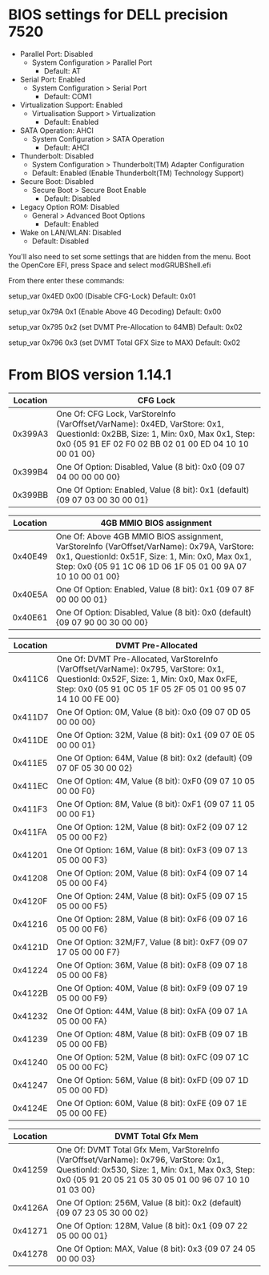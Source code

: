 # BIOS settings for DELL precision 7520

* Parallel Port: Disabled
    * System Configuration > Parallel Port
        * Default: AT
* Serial Port: Enabled
    * System Configuration > Serial Port
        * Default: COM1
* Virtualization Support: Enabled
    * Virtualisation Support > Virtualization
        * Default:  Enabled
* SATA Operation: AHCI
    * System Configuration > SATA Operation
        * Default: AHCI
* Thunderbolt: Disabled
    * System Configuration > Thunderbolt(TM) Adapter Configuration
    * Default: Enabled (Enable Thunderbolt(TM) Technology Support)
* Secure Boot: Disabled
    * Secure Boot > Secure Boot Enable
        * Default: Disabled
* Legacy Option ROM: Disabled
    * General > Advanced Boot Options
        * Default: Enabled
* Wake on LAN/WLAN: Disabled
    * Default: Disabled


You'll also need to set some settings that are hidden from the menu. Boot the OpenCore EFI, press Space and select modGRUBShell.efi

From there enter these commands:

setup_var 0x4ED 0x00 (Disable CFG-Lock)
	Default:	0x01

setup_var 0x79A 0x1 (Enable Above 4G Decoding)
	Default:	0x00

setup_var 0x795 0x2 (set DVMT Pre-Allocation to 64MB)
	Default:	0x02

setup_var 0x796 0x3 (set DVMT Total GFX Size to MAX)
	Default:	0x02

# From BIOS version 1.14.1

Location | CFG Lock
------------- | ---------------
0x399A3 |			One Of: CFG Lock, VarStoreInfo (VarOffset/VarName): 0x4ED, VarStore: 0x1, QuestionId: 0x2BB, Size: 1, Min: 0x0, Max 0x1, Step: 0x0 {05 91 EF 02 F0 02 BB 02 01 00 ED 04 10 10 00 01 00}
0x399B4 |			One Of Option: Disabled, Value (8 bit): 0x0 {09 07 04 00 00 00 00}
0x399BB |			One Of Option: Enabled, Value (8 bit): 0x1 (default) {09 07 03 00 30 00 01}

Location | 4GB MMIO BIOS assignment
------------- | ---------------
0x40E49 |			One Of: Above 4GB MMIO BIOS assignment, VarStoreInfo (VarOffset/VarName): 0x79A, VarStore: 0x1, QuestionId: 0x51F, Size: 1, Min: 0x0, Max 0x1, Step: 0x0 {05 91 1C 06 1D 06 1F 05 01 00 9A 07 10 10 00 01 00}
0x40E5A |			One Of Option: Enabled, Value (8 bit): 0x1 {09 07 8F 00 00 00 01}
0x40E61 |			One Of Option: Disabled, Value (8 bit): 0x0 (default) {09 07 90 00 30 00 00}

Location | DVMT Pre-Allocated
------------- | ---------------
0x411C6 |				One Of: DVMT Pre-Allocated, VarStoreInfo (VarOffset/VarName): 0x795, VarStore: 0x1, QuestionId: 0x52F, Size: 1, Min: 0x0, Max 0xFE, Step: 0x0 {05 91 0C 05 1F 05 2F 05 01 00 95 07 14 10 00 FE 00}
0x411D7 |				One Of Option: 0M, Value (8 bit): 0x0 {09 07 0D 05 00 00 00}
0x411DE |				One Of Option: 32M, Value (8 bit): 0x1 {09 07 0E 05 00 00 01}
0x411E5 |				One Of Option: 64M, Value (8 bit): 0x2 (default) {09 07 0F 05 30 00 02}
0x411EC |				One Of Option: 4M, Value (8 bit): 0xF0 {09 07 10 05 00 00 F0}
0x411F3 |				One Of Option: 8M, Value (8 bit): 0xF1 {09 07 11 05 00 00 F1}
0x411FA |				One Of Option: 12M, Value (8 bit): 0xF2 {09 07 12 05 00 00 F2}
0x41201 |				One Of Option: 16M, Value (8 bit): 0xF3 {09 07 13 05 00 00 F3}
0x41208 |			One Of Option: 20M, Value (8 bit): 0xF4 {09 07 14 05 00 00 F4}
0x4120F |				One Of Option: 24M, Value (8 bit): 0xF5 {09 07 15 05 00 00 F5}
0x41216 |				One Of Option: 28M, Value (8 bit): 0xF6 {09 07 16 05 00 00 F6}
0x4121D |				One Of Option: 32M/F7, Value (8 bit): 0xF7 {09 07 17 05 00 00 F7}
0x41224 |				One Of Option: 36M, Value (8 bit): 0xF8 {09 07 18 05 00 00 F8}
0x4122B |			One Of Option: 40M, Value (8 bit): 0xF9 {09 07 19 05 00 00 F9}
0x41232 |				One Of Option: 44M, Value (8 bit): 0xFA {09 07 1A 05 00 00 FA}
0x41239 |			One Of Option: 48M, Value (8 bit): 0xFB {09 07 1B 05 00 00 FB}
0x41240 |			One Of Option: 52M, Value (8 bit): 0xFC {09 07 1C 05 00 00 FC}
0x41247 |				One Of Option: 56M, Value (8 bit): 0xFD {09 07 1D 05 00 00 FD}
0x4124E |				One Of Option: 60M, Value (8 bit): 0xFE {09 07 1E 05 00 00 FE}

Location | DVMT Total Gfx Mem
------------- | ---------------
0x41259 |			One Of: DVMT Total Gfx Mem, VarStoreInfo (VarOffset/VarName): 0x796, VarStore: 0x1, QuestionId: 0x530, Size: 1, Min: 0x1, Max 0x3, Step: 0x0 {05 91 20 05 21 05 30 05 01 00 96 07 10 10 01 03 00}
0x4126A |			One Of Option: 256M, Value (8 bit): 0x2 (default) {09 07 23 05 30 00 02}
0x41271 |				One Of Option: 128M, Value (8 bit): 0x1 {09 07 22 05 00 00 01}
0x41278 |				One Of Option: MAX, Value (8 bit): 0x3 {09 07 24 05 00 00 03}
